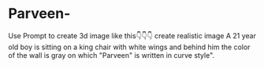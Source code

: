 # Parveen-
Use Prompt to create 3d image like this👇👇👇 create realistic image A 21 year old boy is sitting on a king chair with white wings and behind him the color of the wall is gray on which "Parveen" is written in curve style".
